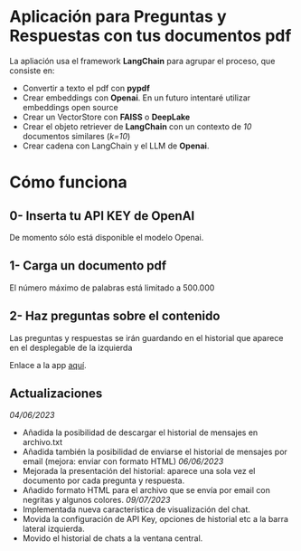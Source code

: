 # Aplicación para Preguntas y Respuestas con tus documentos pdf

La apliación usa el framework **LangChain** para agrupar el proceso, que consiste en:
- Convertir a texto el pdf con **pypdf**
- Crear embeddings con **Openai**. En un futuro intentaré utilizar embeddings open source
- Crear un VectorStore con **FAISS** o **DeepLake**
- Crear el objeto retriever de **LangChain** con un contexto de *10* documentos similares (*k=10*)
- Crear cadena con LangChain y el LLM de **Openai**.

# Cómo funciona

## 0- Inserta tu API KEY de OpenAI
De momento sólo está disponible el modelo Openai.

## 1- Carga un documento pdf
El número máximo de palabras está limitado a 500.000

## 2- Haz preguntas sobre el contenido
Las preguntas y respuestas se irán guardando en el historial que aparece en el desplegable de la izquierda

Enlace a la app [aquí](https://q2-pdf.streamlit.app/).

## Actualizaciones
*04/06/2023* 
- Añadida la posibilidad de descargar el historial de mensajes en archivo.txt
- Añadida también la posibilidad de enviarse el historial de mensajes por email (mejora: enviar con formato HTML)
*06/06/2023*
- Mejorada la presentación del historial: aparece una sola vez el documento por cada pregunta y respuesta.
- Añadido formato HTML para el archivo que se envía por email con negritas y algunos colores.
*09/07/2023*
- Implementada nueva característica de visualización del chat.
- Movida la configuración de API Key, opciones de historial etc a la barra lateral izquierda.
- Movido el historial de chats a la ventana central.


